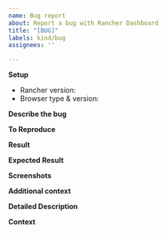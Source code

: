 ```yaml
---
name: Bug report
about: Report a bug with Rancher Dashboard
title: "[BUG]"
labels: kind/bug
assignees: ''

---
```

<!--------- For bugs and general issues --------->
**Setup**
- Rancher version:
- Browser type & version:

**Describe the bug**
<!--A clear and concise description of what the bug is.-->

**To Reproduce**
<!--Steps to reproduce the behavior-->

**Result**

**Expected Result**
<!--A clear and concise description of what you expected to happen.-->

**Screenshots**
<!-- If applicable, add screenshots to help explain your problem and/or errors in the browser's dev console -->

**Additional context**
<!--Add any other context about the problem here. -->

<!--------- For feature requests --------->
**Detailed Description**
<!--- Provide a detailed description of the change or addition you are proposing -->

**Context**
<!--- Why is this change important to you? How would you use it? -->
<!--- How can it benefit other users? -->
